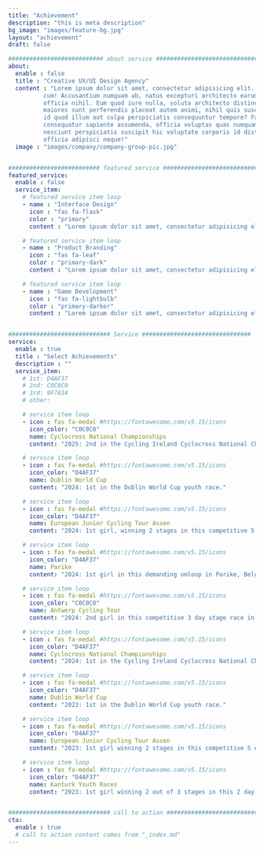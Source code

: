 ```yaml
---
title: "Achievement"
description: "this is meta description"
bg_image: "images/feature-bg.jpg"
layout: "achievement"
draft: false

########################### about service #############################
about:
  enable : false
  title : "Creative UX/UI Design Agency"
  content : "Lorem ipsum dolor sit amet, consectetur adipisicing elit. Voluptate soluta corporis odit, optio
          cum! Accusantium numquam ab, natus excepturi architecto earum ipsa aliquam, illum, omnis rerum, eveniet
          officia nihil. Eum quod iure nulla, soluta architecto distinctio. Nesciunt odio ullam expedita, neque fugit
          maiores sunt perferendis placeat autem animi, nihil quis suscipit quibusdam ut reiciendis doloribus natus nemo
          id quod illum aut culpa perspiciatis consequuntur tempore? Facilis nam vitae iure quisquam eius harum
          consequatur sapiente assumenda, officia voluptas quas numquam placeat, alias molestias nisi laudantium
          nesciunt perspiciatis suscipit hic voluptate corporis id distinctio earum. Dolor reprehenderit fuga dolore
          officia adipisci neque!"
  image : "images/company/company-group-pic.jpg"


########################## featured service ############################
featured_service:
  enable : false
  service_item:
    # featured service item loop
    - name : "Interface Design"
      icon : "fas fa-flask"
      color : "primary"
      content : "Lorem ipsum dolor sit amet, consectetur adipisicing elit. Saepe enim impedit repudiandae omnis est temporibus."

    # featured service item loop
    - name : "Product Branding"
      icon : "fas fa-leaf"
      color : "primary-dark"
      content : "Lorem ipsum dolor sit amet, consectetur adipisicing elit. Saepe enim impedit repudiandae omnis est temporibus."

    # featured service item loop
    - name : "Game Development"
      icon : "fas fa-lightbulb"
      color : "primary-darker"
      content : "Lorem ipsum dolor sit amet, consectetur adipisicing elit. Saepe enim impedit repudiandae omnis est temporibus."


############################# Service ###############################
service:
  enable : true
  title : "Select Achievements"
  description : ""
  service_item:
    # 1st: D4AF37
    # 2nd: C0C0C0
    # 3rd: 9F7A34
    # other:

    # service item loop
    - icon : fas fa-medal #https://fontawesome.com/v5.15/icons
      icon_color: "C0C0C0"
      name: Cyclocross National Championships
      content: "2025: 2nd in the Cycling Ireland Cyclocross National Championship."

    # service item loop
    - icon : fas fa-medal #https://fontawesome.com/v5.15/icons
      icon_color: "D4AF37"
      name: Dublin World Cup
      content: "2024: 1st in the Dublin World Cup youth race."

    # service item loop  
    - icon : fas fa-medal #https://fontawesome.com/v5.15/icons
      icon_color: "D4AF37"
      name: European Junior Cycling Tour Assen
      content: "2024: 1st girl, winning 2 stages in this competitive 5 day stage race in Assen, Netherlands."

    # service item loop
    - icon : fas fa-medal #https://fontawesome.com/v5.15/icons
      icon_color: "D4AF37"
      name: Parike
      content: "2024: 1st girl in this demanding omloop in Parike, Belgium."

    # service item loop
    - icon : fas fa-medal #https://fontawesome.com/v5.15/icons
      icon_color: "C0C0C0"
      name: Antwerp Cycling Tour
      content: "2024: 2nd girl in this competitive 3 day stage race in around Antwerp, Belgium."

    # service item loop
    - icon : fas fa-medal #https://fontawesome.com/v5.15/icons
      icon_color: "D4AF37"
      name: Cyclocross National Championships
      content: "2024: 1st in the Cycling Ireland Cyclocross National Championship."

    # service item loop
    - icon : fas fa-medal #https://fontawesome.com/v5.15/icons
      icon_color: "D4AF37"
      name: Dublin World Cup
      content: "2023: 1st in the Dublin World Cup youth race."

    # service item loop
    - icon : fas fa-medal #https://fontawesome.com/v5.15/icons
      icon_color: "D4AF37"
      name: European Junior Cycling Tour Assen
      content: "2023: 1st girl winning 2 stages in this competitive 5 day stage race in Assen, Netherlands."

    # service item loop
    - icon : fas fa-medal #https://fontawesome.com/v5.15/icons
      icon_color: "D4AF37"
      name: Kanturk Youth Races
      content: "2023: 1st girl winning 2 out of 3 stages in this 2 day stage race."


############################# call to action #################################
cta:
  enable : true
  # call to action content comes from "_index.md"
---
```

